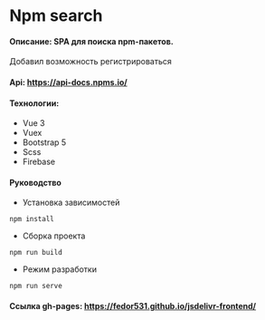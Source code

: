 # Npm search
#### Описание: SPA для поиска npm-пакетов.
Добавил возможность регистрироваться
#### Api: https://api-docs.npms.io/
#### Технологии:
* Vue 3
* Vuex
* Bootstrap 5
* Scss
* Firebase
#### Руководство
* Установка зависимостей
```
npm install
```
* Сборка проекта
```
npm run build
```
* Режим разработки
```
npm run serve
```
#### Ссылка gh-pages: https://fedor531.github.io/jsdelivr-frontend/
